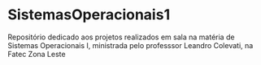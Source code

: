 # SistemasOperacionais1
Repositório dedicado aos projetos realizados em sala na matéria de Sistemas Operacionais I, ministrada pelo professsor Leandro Colevati, na Fatec Zona Leste

